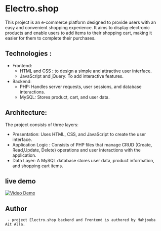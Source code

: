 # Electro.shop
This project is an e-commerce platform designed to provide users with an easy and convenient shopping experience. It aims to display electronic products and enable users to add items to their shopping cart, making it easier for them to complete their purchases. 

## Technologies :
  - Frontend:
      + HTML and CSS : to design a simple and attractive user interface.
      + JavaScript and jQuery: To add interactive features.
   - Backend:
      + PHP: Handles server requests, user sessions, and database interactions.
      + MySQL: Stores product, cart, and user data.

## Architecture:
  The project consists of three layers:
  - Presentation: Uses HTML, CSS, and JavaScript to create the user interface.
  - Application Logic : Consists of PHP files that manage CRUD (Create, Read,Update, Delete) 
        operations and user interactions with the application.
  - Data Layer: A MySQL database stores user data, product information, and shopping cart items.
    
## live demo
[![Video Demo](https://i9.ytimg.com/vi_webp/R2c192hCcM4/maxresdefault.webp?v=6728a382&sqp=CNTGorkG&rs=AOn4CLAI3xvx_BYf6pCMRzgTYIKedTEpbw)](https://youtu.be/R2c192hCcM4)

## Author
     - project Electro.shop backend and Frontend is authored by Mahjouba Ait Alla.



